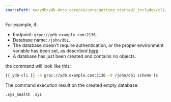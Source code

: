 ```yaml
---
sourcePath: en/ydb/ydb-docs-core/en/core/getting_started/_includes/cli/ls_example_generic.md
---
```

For example, if:

* Endpoint: `grpc://ydb.example.com:2136`.
* Database name: `/john/db1`.
* The database doesn't require authentication, or the proper environment variable has been set, as described [here](../../auth.md).
* A database has just been created and contains no objects.

the command will look like this:

```bash
{{ ydb-cli }} -e grpc://ydb.example.com:2136 -d /john/db1 scheme ls
```

The command execution result on the created empty database:

```text
.sys_health .sys
```

